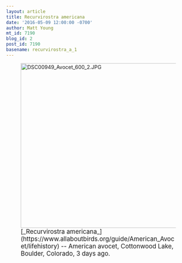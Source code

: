 ```yaml
---
layout: article
title: Recurvirostra americana
date: '2016-05-09 12:00:00 -0700'
author: Matt Young
mt_id: 7190
blog_id: 2
post_id: 7190
basename: recurvirostra_a_1
---
```

<figure>
<img src="http://pandasthumb.org/archives/2016/05/07/DSC00949_Avocet_600_2.JPG" alt="DSC00949_Avocet_600_2.JPG" width="599" height="450" />
<figcaption markdown="span">
<big>[_Recurvirostra americana_](https://www.allaboutbirds.org/guide/American_Avocet/lifehistory) -- American avocet, Cottonwood Lake, Boulder, Colorado, 3 days ago.</big>

</figcaption>
</figure>
